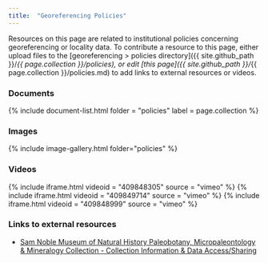 ```yaml
---
title:  "Georeferencing Policies"
---
```


Resources on this page are related to institutional policies concerning georeferencing or locality data. To contribute a resource to this page, either upload files to the [georeferencing > policies directory]({{ site.github_path }}/_{{ page.collection }}/policies), or edit [this page]({{ site.github_path }}/_{{ page.collection }}/policies.md) to add links to external resources or videos.

### Documents

{% include document-list.html folder = "policies" label = page.collection %}

### Images

{% include image-gallery.html folder="policies" %}

### Videos

{% include iframe.html videoid = "409848305" source = "vimeo" %}
{% include iframe.html videoid = "409849714" source = "vimeo" %}
{% include iframe.html videoid = "409848999" source = "vimeo" %}

### Links to external resources

- [Sam Noble Museum of Natural History Paleobotany, Micropaleontology & Mineralogy Collection - Collection Information & Data Access/Sharing](https://samnoblemuseum.ou.edu/collections-and-research/paleobotany/paleobotany-policies-and-procedures/#SNOMNH-Pbot-DataRelated)
